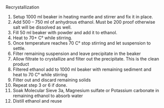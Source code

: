 Recrystallization
1.	Setup 1000 ml beaker in heating mantle and stirrer and fix it in place.
2.	Add 500 – 750 ml of anhydrous ethanol. Must be 200 proof otherwise salt will be dissolved as well.
3.	Fill 50 ml beaker with powder and add it to ethanol.
4.	Heat to 70+ C° while stirring.
5.	Once temperature reaches 70 C° stop stirring and let suspension to settle.
6.	Filter remaining suspension and leave precipitate in the beaker
7.	Allow filtrate to crystallize and filter out the precipitate. This is the clean product
8.	Filtered ethanol add to 1000 ml beaker with remaining sediment and heat to 70 C° while stirring
9.	Filter out and discard remaining solids
10.	Repeat step 3 or 6 if done.
11.	Soak Molecular Sieve 3a, Magnesium sulfate or Potassium carbonate in remaining ethanol to absorb water
12.	Distill ethanol and reuse
